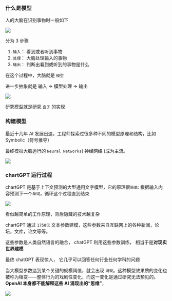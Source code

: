 ### 什么是模型

人的大脑在识别事物时一般如下

![](https://gcy-1306312261.cos.ap-chengdu.myqcloud.com/blog/20230529213433.png)

分为 3 步骤

1. `输入`： 看到或者听到事物
2. `处理`： 大脑处理输入的事物
3. `输出`： 判断出看到或听到的事物是什么

在这个过程中，大脑就是 `模型`

进一步抽象就是 输入 => 模型处理 => 输出

![](https://gcy-1306312261.cos.ap-chengdu.myqcloud.com/blog/20230529213351.png)

研究模型就是研究 `盒子` 的实现

### 构建模型

最近十几年 AI 发展迅速，工程师探索过很多种不同的模型原理和结构，比如 Symbolic（符号推导）

最终模拟大脑运行的 `Neural Networks`( 神经网络 )成为主流。

![](https://gcy-1306312261.cos.ap-chengdu.myqcloud.com/blog/20230529213822.png)

### chartGPT 运行过程

chartGPT 是基于上下文预测的大型通用文字模型，它的原理很`简单`: 根据输入内容预测下一个`单词`，循环这个过程直到结束

![](https://gcy-1306312261.cos.ap-chengdu.myqcloud.com/blog/testfig.gif)

看似越简单的工作原理，背后隐藏的技术越复杂

chartGPT 通过 `1750亿` 文本参数建模，这些参数来自互联网上的各种新闻，论坛，文库，论文等等。

这些参数是人类自然语言的融合， chatGPT 利用这些参数训练， 相当于是**对现实世界建模**

最终 chatGPT 表现惊人， 它几乎可以回答任何行业任何学科的问题

当大模型参数达到某个关键的规模阈值，就会出现 `涌现`。这种模型效果质的变化也被称为相变——整体行为的戏剧性变化，而这一变化是通过研究无法预见的。 **OpenAI 本身都不能解释这些 AI 涌现出的“思维”**，

![](https://gcy-1306312261.cos.ap-chengdu.myqcloud.com/blog/20230529145001.png)


